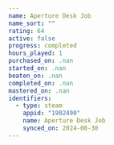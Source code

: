 ```yaml
---
name: Aperture Desk Job
name_sort: ""
rating: 64
active: false
progress: completed
hours_played: 1
purchased_on: .nan
started_on: .nan
beaten_on: .nan
completed_on: .nan
mastered_on: .nan
identifiers:
  - type: steam
    appid: "1902490"
    name: Aperture Desk Job
    synced_on: 2024-08-30
---
```

